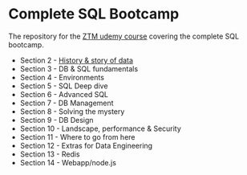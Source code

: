 # Complete SQL Bootcamp

The repository for the [ZTM udemy course](https://www.udemy.com/course/complete-sql-databases-bootcamp-zero-to-mastery) covering the complete SQL bootcamp.

- Section 2 - [History & story of data](https://github.com/irisida/data_engineering/blob/master/complete_sql_bootcamp/section02/section02.md)
- Section 3 - DB & SQL fundamentals
- Section 4 - Environments
- Section 5 - SQL Deep dive
- Section 6 - Advanced SQL
- Section 7 - DB Management
- Section 8 - Solving the mystery
- Section 9 - DB Design
- Section 10 - Landscape, performance & Security
- Section 11 - Where to go from here
- Section 12 - Extras for Data Engineering
- Section 13 - Redis
- Section 14 - Webapp/node.js